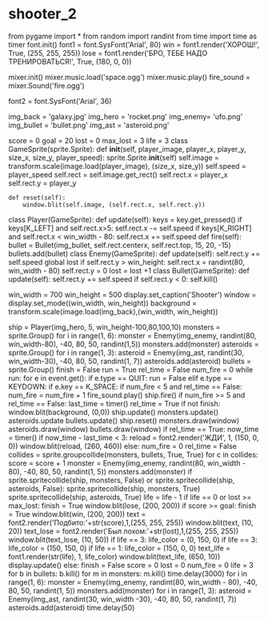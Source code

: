 # shooter_2
from pygame import *
from random import randint
from time import time as timer
font.init()
font1 = font.SysFont('Arial', 80)
win = font1.render('ХОРОШ!', True, (255, 255, 255))
lose = font1.render('БРО, ТЕБЕ НАДО ТРЕНИРОВАТЬСЯ!', True, (180, 0, 0))

mixer.init()
mixer.music.load('space.ogg')
mixer.music.play()
fire_sound = mixer.Sound('fire.ogg')


font2 = font.SysFont('Arial', 36)

img_back = 'galaxy.jpg'
img_hero = 'rocket.png'
img_enemy= 'ufo.png'
img_bullet = 'bullet.png'
img_ast = 'asteroid.png'

score = 0
goal = 20
lost = 0
max_lost = 3
life = 3
class GameSprite(sprite.Sprite):
    def __init__(self, player_image, player_x, player_y, size_x, size_y, player_speed):
        sprite.Sprite.__init__(self)
        self.image = transform.scale(image.load(player_image), (size_x, size_y))
        self.speed = player_speed
        self.rect = self.image.get_rect()
        self.rect.x = player_x
        self.rect.y = player_y
    
    def reset(self):
        window.blit(self.image, (self.rect.x, self.rect.y))
class Player(GameSprite):
    def update(self):
        keys = key.get_pressed()
        if keys[K_LEFT] and self.rect.x>5:
            self.rect.x -= self.speed
        if keys[K_RIGHT] and self.rect.x < win_width - 80:
            self.rect.x += self.speed
    def fire(self):
        bullet = Bullet(img_bullet, self.rect.centerx, self.rect.top, 15, 20, -15)
        bullets.add(bullet)
class Enemy(GameSprite):
    def update(self):
        self.rect.y += self.speed
        global lost
        if self.rect.y > win_height:
            self.rect.x = randint(80, win_width - 80)
            self.rect.y = 0
            lost = lost +1
class Bullet(GameSprite):
    def update(self):
        self.rect.y += self.speed
        if self.rect.y < 0:
            self.kill()


win_width = 700
win_height = 500
display.set_caption('Shooter')
window = display.set_mode((win_width, win_height))
background = transform.scale(image.load(img_back),(win_width, win_height))

ship = Player(img_hero, 5, win_height-100,80,100,10)
monsters = sprite.Group()
for i in range(1, 6):
    monster = Enemy(img_enemy, randint(80, win_width-80), -40, 80, 50, randint(1,5))
    monsters.add(monster)
asteroids = sprite.Group()
for i in range(1, 3):
    asteroid = Enemy(img_ast, randint(30, win_width-30), -40, 80, 50, randint(1, 7))
    asteroids.add(asteroid)
bullets = sprite.Group()
finish = False
run = True
rel_time = False
num_fire = 0
while run:
    for e in event.get():
        if e.type == QUIT:
            run = False
        elif e.type == KEYDOWN:
            if e.key == K_SPACE:
                if num_fire < 5 and rel_time == False:
                    num_fire = num_fire + 1
                    fire_sound.play()
                    ship.fire()
                if num_fire >= 5 and rel_time == False:
                    last_time = timer()
                    rel_time = True
    if not finish:
        window.blit(background, (0,0))
        ship.update()
        monsters.update()
        asteroids.update
        bullets.update()
        ship.reset()
        monsters.draw(window)
        asteroids.draw(window)
        bullets.draw(window)
        if rel_time == True:
            now_time = timer()
            if now_time - last_time < 3:
                reload = font2.render('ЖДИ', 1, (150, 0, 0))
                window.blit(reload, (260, 460))
            else:
                num_fire = 0
                rel_time = False
        collides = sprite.groupcollide(monsters, bullets, True, True)
        for c in collides:
            score = score + 1
            monster = Enemy(img_enemy, randint(80, win_width - 80), -40, 80, 50, randint(1, 5))
            monsters.add(monster)
        if sprite.spritecollide(ship, monsters, False) or sprite.spritecollide(ship, asteroids, False):
            sprite.spritecollide(ship, monsters, True)
            sprite.spritecollide(ship, asteroids, True)
            life = life - 1
        if life == 0 or lost >= max_lost:
            finish = True
            window.blit(lose, (200, 200))
        if score >= goal:
            finish = True
            window.blit(win, (200, 200))
        text = font2.render('Подбито:'+str(score),1,(255, 255, 255))
        window.blit(text, (10, 20))
        text_lose = font2.render('Был лохом:'+str(lost),1,(255, 255, 255))
        window.blit(text_lose, (10, 50))
        if life == 3:
            life_color = (0, 150, 0) 
        if life == 3:
            life_color = (150, 150, 0)
        if life == 1:
            life_color = (150, 0, 0)
        text_life = font1.render(str(life), 1, life_color)
        window.blit(text_life, (650, 10))
        display.update()
    else:
        finish = False
        score = 0
        lost = 0
        num_fire = 0
        life = 3
        for b in bullets:
            b.kill()
        for m in monsters:
            m.kill()
        time.delay(3000)
        for i in range(1, 6):
            monster = Enemy(img_enemy, randint(80, win_width - 80), -40, 80, 50, randint(1, 5))
            monsters.add(monster)
        for i in range(1, 3):
            asteroid = Enemy(img_ast, randint(30, win_width -30), -40, 80, 50, randint(1, 7))
            asteroids.add(asteroid)
    time.delay(50)
